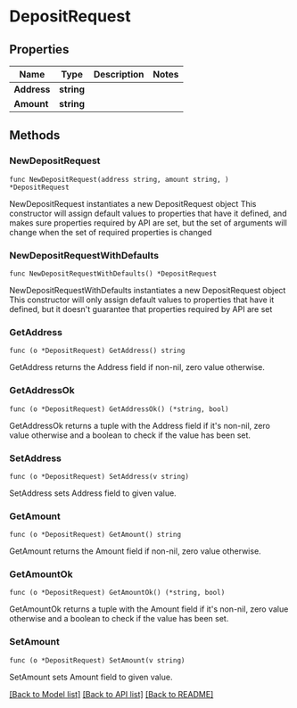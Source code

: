 # DepositRequest

## Properties

Name | Type | Description | Notes
------------ | ------------- | ------------- | -------------
**Address** | **string** |  | 
**Amount** | **string** |  | 

## Methods

### NewDepositRequest

`func NewDepositRequest(address string, amount string, ) *DepositRequest`

NewDepositRequest instantiates a new DepositRequest object
This constructor will assign default values to properties that have it defined,
and makes sure properties required by API are set, but the set of arguments
will change when the set of required properties is changed

### NewDepositRequestWithDefaults

`func NewDepositRequestWithDefaults() *DepositRequest`

NewDepositRequestWithDefaults instantiates a new DepositRequest object
This constructor will only assign default values to properties that have it defined,
but it doesn't guarantee that properties required by API are set

### GetAddress

`func (o *DepositRequest) GetAddress() string`

GetAddress returns the Address field if non-nil, zero value otherwise.

### GetAddressOk

`func (o *DepositRequest) GetAddressOk() (*string, bool)`

GetAddressOk returns a tuple with the Address field if it's non-nil, zero value otherwise
and a boolean to check if the value has been set.

### SetAddress

`func (o *DepositRequest) SetAddress(v string)`

SetAddress sets Address field to given value.


### GetAmount

`func (o *DepositRequest) GetAmount() string`

GetAmount returns the Amount field if non-nil, zero value otherwise.

### GetAmountOk

`func (o *DepositRequest) GetAmountOk() (*string, bool)`

GetAmountOk returns a tuple with the Amount field if it's non-nil, zero value otherwise
and a boolean to check if the value has been set.

### SetAmount

`func (o *DepositRequest) SetAmount(v string)`

SetAmount sets Amount field to given value.



[[Back to Model list]](../README.md#documentation-for-models) [[Back to API list]](../README.md#documentation-for-api-endpoints) [[Back to README]](../README.md)


